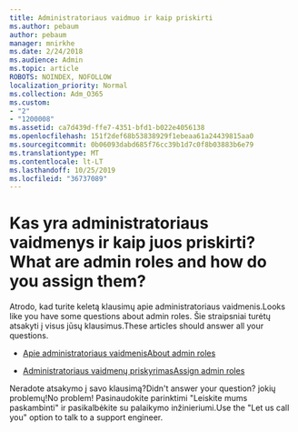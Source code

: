 ```yaml
---
title: Administratoriaus vaidmuo ir kaip priskirti
ms.author: pebaum
author: pebaum
manager: mnirkhe
ms.date: 2/24/2018
ms.audience: Admin
ms.topic: article
ROBOTS: NOINDEX, NOFOLLOW
localization_priority: Normal
ms.collection: Adm_O365
ms.custom:
- "2"
- "1200008"
ms.assetid: ca7d439d-ffe7-4351-bfd1-b022e4056138
ms.openlocfilehash: 151f2def68b53838929f1ebeaa61a24439815aa0
ms.sourcegitcommit: 0b06093dabd685f76cc39b1d7c0f8b03883b6e79
ms.translationtype: MT
ms.contentlocale: lt-LT
ms.lasthandoff: 10/25/2019
ms.locfileid: "36737089"
---
```

# <a name="what-are-admin-roles-and-how-do-you-assign-them"></a><span data-ttu-id="475bb-102">Kas yra administratoriaus vaidmenys ir kaip juos priskirti?</span><span class="sxs-lookup"><span data-stu-id="475bb-102">What are admin roles and how do you assign them?</span></span>

<span data-ttu-id="475bb-103">Atrodo, kad turite keletą klausimų apie administratoriaus vaidmenis.</span><span class="sxs-lookup"><span data-stu-id="475bb-103">Looks like you have some questions about admin roles.</span></span> <span data-ttu-id="475bb-104">Šie straipsniai turėtų atsakyti į visus jūsų klausimus.</span><span class="sxs-lookup"><span data-stu-id="475bb-104">These articles should answer all your questions.</span></span>
  
- [<span data-ttu-id="475bb-105">Apie administratoriaus vaidmenis</span><span class="sxs-lookup"><span data-stu-id="475bb-105">About admin roles</span></span>](https://docs.microsoft.com/office365/admin/add-users/about-admin-roles)

- [<span data-ttu-id="475bb-106">Administratoriaus vaidmenų priskyrimas</span><span class="sxs-lookup"><span data-stu-id="475bb-106">Assign admin roles</span></span>](https://docs.microsoft.com/office365/admin/add-users/assign-admin-roles)

<span data-ttu-id="475bb-107">Neradote atsakymo į savo klausimą?</span><span class="sxs-lookup"><span data-stu-id="475bb-107">Didn't answer your question?</span></span> <span data-ttu-id="475bb-108">jokių problemų!</span><span class="sxs-lookup"><span data-stu-id="475bb-108">No problem!</span></span> <span data-ttu-id="475bb-109">Pasinaudokite parinktimi "Leiskite mums paskambinti" ir pasikalbėkite su palaikymo inžinieriumi.</span><span class="sxs-lookup"><span data-stu-id="475bb-109">Use the "Let us call you" option to talk to a support engineer.</span></span>
  